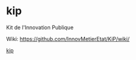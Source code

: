 # kip
Kit de l'Innovation Publique 

Wiki: https://github.com/InnovMetierEtat/KiP/wiki/

[kip](kit.png)
